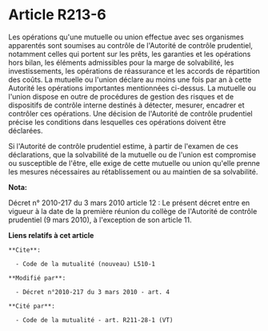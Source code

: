 # Article R213-6

Les opérations qu'une mutuelle ou union effectue avec ses organismes apparentés sont soumises au contrôle de l'Autorité de
contrôle prudentiel, notamment celles qui portent sur les prêts, les garanties et les opérations hors bilan, les éléments
admissibles pour la marge de solvabilité, les investissements, les opérations de réassurance et les accords de répartition
des coûts. La mutuelle ou l'union déclare au moins une fois par an à cette Autorité les opérations importantes mentionnées
ci-dessus. La mutuelle ou l'union dispose en outre de procédures de gestion des risques et de dispositifs de contrôle interne
destinés à détecter, mesurer, encadrer et contrôler ces opérations. Une décision de l'Autorité de contrôle prudentiel précise
les conditions dans lesquelles ces opérations doivent être déclarées.

Si l'Autorité de contrôle prudentiel estime, à partir de l'examen de ces déclarations, que la solvabilité de la mutuelle ou
de l'union est compromise ou susceptible de l'être, elle exige de cette mutuelle ou union qu'elle prenne les mesures
nécessaires au rétablissement ou au maintien de sa solvabilité.

**Nota:**

Décret n° 2010-217 du 3 mars 2010 article 12 : Le présent décret entre en vigueur à la date de la première réunion du collège
de l'Autorité de contrôle prudentiel (9 mars 2010), à l'exception de son article 11.

**Liens relatifs à cet article**

	**Cite**:

	  - Code de la mutualité (nouveau) L510-1

	**Modifié par**:

	  - Décret n°2010-217 du 3 mars 2010 - art. 4

	**Cité par**:

	  - Code de la mutualité - art. R211-28-1 (VT)
